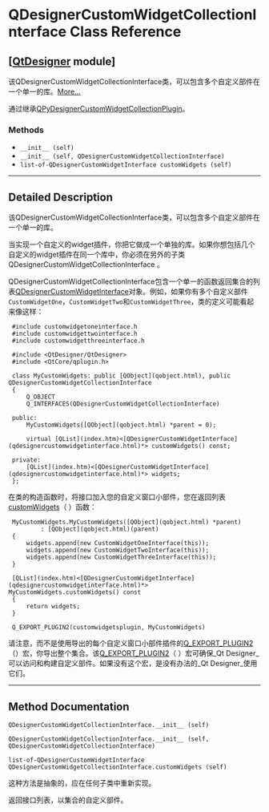 # QDesignerCustomWidgetCollectionInterface Class Reference

## [[QtDesigner](index.htm) module]

该QDesignerCustomWidgetCollectionInterface类，可以包含多个自定义部件在一个单一的库。[More...](#details)

通过继承[QPyDesignerCustomWidgetCollectionPlugin](qpydesignercustomwidgetcollectionplugin.html)。

### Methods

*   `__init__ (self)`
*   `__init__ (self, QDesignerCustomWidgetCollectionInterface)`
*   `list-of-QDesignerCustomWidgetInterface customWidgets (self)`

* * *

## Detailed Description

该QDesignerCustomWidgetCollectionInterface类，可以包含多个自定义部件在一个单一的库。

当实现一个自定义的widget插件，你把它做成一个单独的库。如果你想包括几个自定义的widget插件在同一个库中，你必须在另外的子类QDesignerCustomWidgetCollectionInterface 。

QDesignerCustomWidgetCollectionInterface包含一个单一的函数返回集合的列表[QDesignerCustomWidgetInterface](qdesignercustomwidgetinterface.html)对象。例如，如果你有多个自定义部件`CustomWidgetOne`，`CustomWidgetTwo`和`CustomWidgetThree`，类的定义可能看起来像这样：

```
 #include customwidgetoneinterface.h
 #include customwidgettwointerface.h
 #include customwidgetthreeinterface.h

 #include <QtDesigner/QtDesigner>
 #include <QtCore/qplugin.h>

 class MyCustomWidgets: public [QObject](qobject.html), public QDesignerCustomWidgetCollectionInterface
 {
     Q_OBJECT
     Q_INTERFACES(QDesignerCustomWidgetCollectionInterface)

 public:
     MyCustomWidgets([QObject](qobject.html) *parent = 0);

     virtual [QList](index.htm)<[QDesignerCustomWidgetInterface](qdesignercustomwidgetinterface.html)*> customWidgets() const;

 private:
     [QList](index.htm)<[QDesignerCustomWidgetInterface](qdesignercustomwidgetinterface.html)*> widgets;
 };

```

在类的构造函数时，将接口加入您的自定义窗口小部件，您在返回列表[customWidgets](qdesignercustomwidgetcollectioninterface.html#customWidgets)（ ）函数：

```
 MyCustomWidgets.MyCustomWidgets([QObject](qobject.html) *parent)
         : [QObject](qobject.html)(parent)
 {
     widgets.append(new CustomWidgetOneInterface(this));
     widgets.append(new CustomWidgetTwoInterface(this));
     widgets.append(new CustomWidgetThreeInterface(this));
 }

 [QList](index.htm)<[QDesignerCustomWidgetInterface](qdesignercustomwidgetinterface.html)*> MyCustomWidgets.customWidgets() const
 {
     return widgets;
 }

 Q_EXPORT_PLUGIN2(customwidgetsplugin, MyCustomWidgets)

```

请注意，而不是使用导出的每个自定义窗口小部件插件的[Q_EXPORT_PLUGIN2](index.htm#Q_EXPORT_PLUGIN2)（）宏，你导出整个集合。该[Q_EXPORT_PLUGIN2](index.htm#Q_EXPORT_PLUGIN2)（ ）宏可确保_Qt Designer_可以访问和构建自定义部件。如果没有这个宏，是没有办法的_Qt Designer_使用它们。

* * *

## Method Documentation

```
QDesignerCustomWidgetCollectionInterface.__init__ (self)
```

```
QDesignerCustomWidgetCollectionInterface.__init__ (self, QDesignerCustomWidgetCollectionInterface)
```

```
list-of-QDesignerCustomWidgetInterface QDesignerCustomWidgetCollectionInterface.customWidgets (self)
```

这种方法是抽象的，应在任何子类中重新实现。

返回接口列表，以集合的自定义部件。